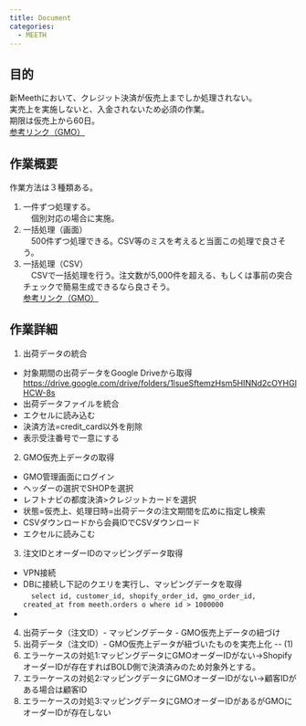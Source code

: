 ```yaml
---
title: Document 
categories:
  - MEETH
---
```

## 目的
新Meethにおいて、クレジット決済が仮売上までしか処理されない。  
実売上を実施しないと、入金されないため必須の作業。  
期限は仮売上から60日。  
[参考リンク（GMO）](https://faq.gmo-pg.com/service/Detail.aspx?id=2146)

## 作業概要
作業方法は３種類ある。
1. 一件ずつ処理する。  
　個別対応の場合に実施。
2. 一括処理（画面）  
　500件ずつ処理できる。CSV等のミスを考えると当面この処理で良さそう。
3. 一括処理（CSV）  
　CSVで一括処理を行う。注文数が5,000件を超える、もしくは事前の突合チェックで簡易生成できるなら良さそう。  
[参考リンク（GMO）](https://faq.gmo-pg.com/service/Detail.aspx?id=950)

## 作業詳細
1. 出荷データの統合
* 対象期間の出荷データをGoogle Driveから取得
 https://drive.google.com/drive/folders/1lsueSftemzHsm5HINNd2cOYHGlHCW-8s
* 出荷データファイルを統合
* エクセルに読み込む
* 決済方法=credit_card以外を削除
* 表示受注番号で一意にする
2. GMO仮売上データの取得
* GMO管理画面にログイン
* ヘッダーの選択でSHOPを選択
* レフトナビの都度決済>クレジットカードを選択
* 状態=仮売上、処理日時=出荷データの注文期間を広めに指定し検索
* CSVダウンロードから会員IDでCSVダウンロード
* エクセルに読みこむ
3. 注文IDとオーダーIDのマッピングデータ取得
* VPN接続
* DBに接続し下記のクエリを実行し、マッピングデータを取得  
　`select id, customer_id, shopify_order_id, gmo_order_id, created_at from meeth.orders o where id > 1000000`  
* 
4. 出荷データ（注文ID）- マッピングデータ - GMO仮売上データの紐づけ
5. 出荷データ（注文ID）- GMO仮売上データが紐づいたものを実売上化 -- (1)
6. エラーケースの対処1:マッピングデータにGMOオーダーIDがない→ShopifyオーダーIDが存在すればBOLD側で決済済みのため対象外とする。
7. エラーケースの対処2:マッピングデータにGMOオーダーIDがない→顧客IDがある場合は顧客ID
8. エラーケースの対処3:マッピングデータにGMOオーダーIDがあるがGMOにオーダーIDが存在しない

